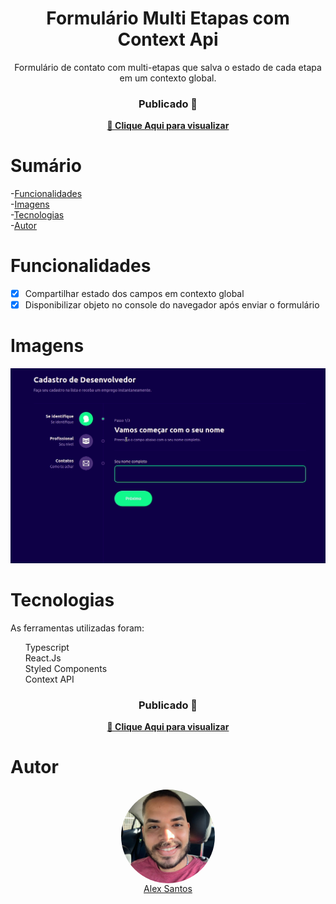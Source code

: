 <h1 align="center">Formulário Multi Etapas com Context Api</h1>

<p align="center">Formulário de contato com multi-etapas que salva o estado de cada etapa em um contexto global.</p>

<div align="center">
  <h3> Publicado 🚀 </h3>
  <strong><a href="https://form-multi-etapas.vercel.app/">🔗 Clique Aqui para visualizar</a></strong>
</div>

# Sumário
-[Funcionalidades](#funcionalidades) <br/>
-[Imagens](#imagens)<br/>
-[Tecnologias](#tecnologias)<br/>
-[Autor](#autor) <br/>


<a id="funcionalidades"></a>
# Funcionalidades
- [x] Compartilhar estado dos campos em contexto global
- [x] Disponibilizar objeto no console do navegador após enviar o formulário

<a id="imagens"></a>
# Imagens
<div id="images" align="center">
<img alt="Form Multi Etapas" title="Funcionamento do Form Multi Etapas" src="./github/form-multi-etapas.gif" width="700px" />
</div>

<a id="tecnologias"></a>
# Tecnologias
As ferramentas utilizadas foram:
<ul style="list-style: none">
  <li>Typescript</li>
  <li>React.Js</li>
  <li>Styled Components</li>
  <li>Context API</li>
</ul>

<div align="center">
  <h3> Publicado 🚀 </h3>
  <strong><a href="https://form-multi-etapas.vercel.app/">🔗 Clique Aqui para visualizar</a></strong>
</div>

<a id="autor"></a>
# Autor
<div align="center" style="display: flex; flex-direction: column; justify-content: center">
<div algin="center">
<img align="center" alt="Alex Santos" title="Foto de Alex Santos" src="./github/devalexsantos.jpeg" width="150px" style="border-radius: 50%"/>
</div>
<a href="https://github.com/devalexsantos">Alex Santos</a>
</div>
